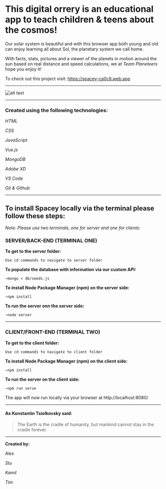 # This digital orrery is an educational app to teach children & teens about the cosmos!

Our solar system is beautiful and with this browser app both young and old can enjoy learning all about Sol, the planetary system we call home.

With facts, stats, pictures and a viewer of the planets in motion around the sun based on real distance and speed calculations, we at *Team Planeteers* hope you enjoy it!

To check out this project visit:
https://spacey-ca0c8.web.app

-----------------------------------------------------------------------------

![alt text](https://raw.githubusercontent.com/alexkinsey/spacey/main/client/src/assets/screenshot.png "Screenshot")

-----------------------------------------------------------------------------

### Created using the following technologies:

  *HTML*

  *CSS*

  *JavaScript*

  *Vue.js*

  *MongoDB*

  *Adobe XD*
  
  *VS Code*

  *Git & Github*

-----------------------------------------------------------------------------

## To install Spacey locally via the terminal please follow these steps:

*Note: Please use two terminals, one for server and one for clients*:

### SERVER/BACK-END (TERMINAL ONE)

**To get to the server folder:**

    Use cd commands to navigate to server folder

**To populate the database with information via our custom API:**

    ~mongo < db/seeds.js

**To install Node Package Manager (npm) on the server side:**

    ~npm install

**To run the server onn the server side:**

    ~node server

-----------------------------------------------------------------------------

### CLIENT/FRONT-END (TERMINAL TWO)

**To get to the client folder:**

    Use cd commands to navigate to client folder

**To install Node Package Manager (npm) on the client side:**

    ~npm install

**To run the server on the client side:**

    ~npm run serve

The app will now run locally via your browser at http://localhost:8080/

-----------------------------------------------------------------------------

#### As Konstantin Tsiolkovsky said:

> The Earth is the cradle of humanity, but mankind cannot stay in the cradle forever.


-----------------------------------------------------------------------------

**Created by:**

*Alex*

*Stu*

*Kamil*

*Tim*
